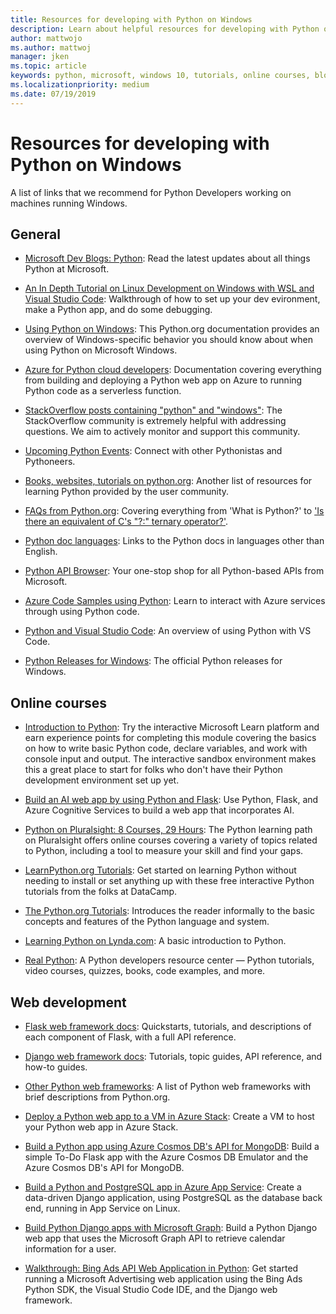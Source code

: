 ```yaml
---
title: Resources for developing with Python on Windows
description: Learn about helpful resources for developing with Python on Windows, such as online courses and web development.
author: mattwojo 
ms.author: mattwoj 
manager: jken
ms.topic: article
keywords: python, microsoft, windows 10, tutorials, online courses, blogs, events
ms.localizationpriority: medium
ms.date: 07/19/2019
---
```


# Resources for developing with Python on Windows

A list of links that we recommend for Python Developers working on machines running Windows.

## General

- [Microsoft Dev Blogs: Python](https://devblogs.microsoft.com/python/): Read the latest updates about all things Python at Microsoft.

- [An In Depth Tutorial on Linux Development on Windows with WSL and Visual Studio Code](https://devblogs.microsoft.com/commandline/an-in-depth-tutorial-on-linux-development-on-windows-with-wsl-and-visual-studio-code/): Walkthrough of how to set up your dev evironment, make a Python app, and do some debugging.

- [Using Python on Windows](https://docs.python.org/3/using/windows.html): This Python.org documentation provides an overview of Windows-specific behavior you should know about when using Python on Microsoft Windows.

- [Azure for Python cloud developers](/azure/python/): Documentation covering everything from building and deploying a Python web app on Azure to running Python code as a serverless function.

- [StackOverflow posts containing "python" and "windows"](https://stackoverflow.com/questions/4750806/how-do-i-install-pip-on-windows/12476379): The StackOverflow community is extremely helpful with addressing questions. We aim to actively monitor and support this community.

- [Upcoming Python Events](https://www.python.org/events/python-events): Connect with other Pythonistas and Pythoneers.

- [Books, websites, tutorials on python.org](https://wiki.python.org/moin/BeginnersGuide/Programmers): Another list of resources for learning Python provided by the user community.

- [FAQs from Python.org](https://docs.python.org/3/faq/): Covering everything from 'What is Python?' to ['Is there an equivalent of C's "?:" ternary operator?'](https://docs.python.org/3/faq/programming.html#is-there-an-equivalent-of-c-s-ternary-operator).

- [Python doc languages](https://wiki.python.org/moin/Languages): Links to the Python docs in languages other than English.

- [Python API Browser](/python/api/): Your one-stop shop for all Python-based APIs from Microsoft.

- [Azure Code Samples using Python](https://azure.microsoft.com/resources/samples/?platform=python&sort=0): Learn to interact with Azure services through using Python code.

- [Python and Visual Studio Code](https://code.visualstudio.com/docs/languages/python): An overview of using Python with VS Code.

- [Python Releases for Windows](https://www.python.org/downloads/windows/): The official Python releases for Windows.

## Online courses

- [Introduction to Python](/learn/modules/intro-to-python/): Try the interactive Microsoft Learn platform and earn experience points for completing this module covering the basics on how to write basic Python code, declare variables, and work with console input and output. The interactive sandbox environment makes this a great place to start for folks who don't have their Python development environment set up yet.

- [Build an AI web app by using Python and Flask](/learn/modules/python-flask-build-ai-web-app): Use Python, Flask, and Azure Cognitive Services to build a web app that incorporates AI.

- [Python on Pluralsight: 8 Courses, 29 Hours](https://app.pluralsight.com/paths/skills/python): The Python learning path on Pluralsight offers online courses covering a variety of topics related to Python, including a tool to measure your skill and find your gaps.

- [LearnPython.org Tutorials](https://www.learnpython.org/): Get started on learning Python without needing to install or set anything up with these free interactive Python tutorials from the folks at DataCamp.

- [The Python.org Tutorials](https://docs.python.org/3/tutorial/index.html): Introduces the reader informally to the basic concepts and features of the Python language and system.

- [Learning Python on Lynda.com](https://www.lynda.com/Python-tutorials/Learning-Python/661773-2.html): A basic introduction to Python.

- [Real Python](https://realpython.com/): A Python developers resource center — Python tutorials, video courses, quizzes, books, code examples, and more.

## Web development

- [Flask web framework docs](https://flask.palletsprojects.com/en/1.1.x/): Quickstarts, tutorials, and descriptions of each component of Flask, with a full API reference.

- [Django web framework docs](https://docs.djangoproject.com/en/2.2/): Tutorials, topic guides, API reference, and how-to guides.

- [Other Python web frameworks](https://wiki.python.org/moin/WebFrameworks): A list of Python web frameworks with brief descriptions from Python.org.

- [Deploy a Python web app to a VM in Azure Stack](/azure-stack/user/azure-stack-dev-start-howto-vm-python): Create a VM to host your Python web app in Azure Stack.

- [Build a Python app using Azure Cosmos DB's API for MongoDB](/azure/cosmos-db/create-mongodb-flask): Build a simple To-Do Flask app with the Azure Cosmos DB Emulator and the Azure Cosmos DB's API for MongoDB.

- [Build a Python and PostgreSQL app in Azure App Service](/azure/app-service/containers/tutorial-python-postgresql-app): Create a data-driven Django application, using PostgreSQL as the database back end, running in App Service on Linux.

- [Build Python Django apps with Microsoft Graph](/graph/tutorials/python): Build a Python Django web app that uses the Microsoft Graph API to retrieve calendar information for a user.

- [Walkthrough: Bing Ads API Web Application in Python](/advertising/guides/walkthrough-web-application-python): Get started running a Microsoft Advertising web application using the Bing Ads Python SDK, the Visual Studio Code IDE, and the Django web framework.
